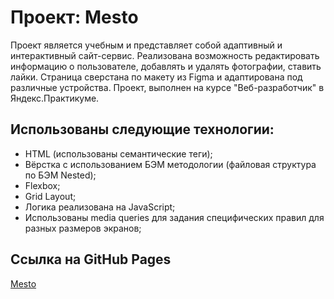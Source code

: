 # Проект: Mesto

Проект является учебным и представляет собой адаптивный и интерактивный сайт-сервис. Реализована возможность редактировать информацию о пользователе, добавлять и удалять фотографии, ставить лайки. Страница сверстана по макету из Figma и адаптирована под различные устройства. Проект, выполнен на курсе "Веб-разработчик" в Яндекс.Практикуме.

## Использованы следующие технологии:

- HTML (использованы семантические теги);
- Вёрстка с использованием БЭМ методологии (файловая структура по БЭМ Nested);
- Flexbox;
- Grid Layout;
- Логика реализована на JavaScript;
- Использованы media queries для задания специфических правил для разных размеров экранов;

## Ссылка на GitHub Pages

[Mesto](https://butterzzz.github.io/mesto/)
